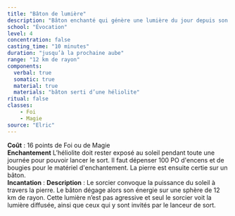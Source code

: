 ```yaml
---
title: "Bâton de lumière"
description: "Bâton enchanté qui génère une lumière du jour depuis son centre pour le lanceur et toute personne qu'il décide dans le rayon"
school: "Évocation"
level: 4
concentration: false
casting_time: "10 minutes"
duration: "jusqu’à la prochaine aube"
range: "12 km de rayon"
components:
  verbal: true
  somatic: true
  material: true
  materials: "bâton serti d’une héliolite"
ritual: false
classes:
    - Foi
    - Magie
source: "Elric"
---
```

**Coût** : 16 points de Foi ou de Magie  
**Enchantement** L’héliolite doit rester exposé au soleil pendant toute une journée pour pouvoir lancer le sort. Il faut dépenser 100 PO d'encens et de bougies pour le matériel d'enchantement. La pierre est ensuite certie sur un bâton.  
**Incantation** : 
**Description** : Le sorcier convoque la puissance du soleil à travers la pierre. Le bâton dégage alors son énergie sur une  sphère de 12 km de rayon. Cette lumière n’est pas agressive et seul le sorcier voit la lumière diffusée, ainsi que ceux qui y sont invités par le lanceur de sort.  
